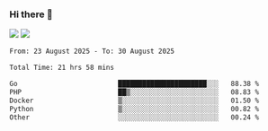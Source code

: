 ### Hi there 👋️

![](https://komarev.com/ghpvc/?username=Loner1024)
![](https://hit.yhype.me/github/profile?account_id=20189164)

<!--START_SECTION:waka-->

```txt
From: 23 August 2025 - To: 30 August 2025

Total Time: 21 hrs 58 mins

Go                         ██████████████████████░░░   88.38 %
PHP                        ██▒░░░░░░░░░░░░░░░░░░░░░░   08.83 %
Docker                     ▒░░░░░░░░░░░░░░░░░░░░░░░░   01.50 %
Python                     ▒░░░░░░░░░░░░░░░░░░░░░░░░   00.82 %
Other                      ░░░░░░░░░░░░░░░░░░░░░░░░░   00.24 %
```

<!--END_SECTION:waka-->



